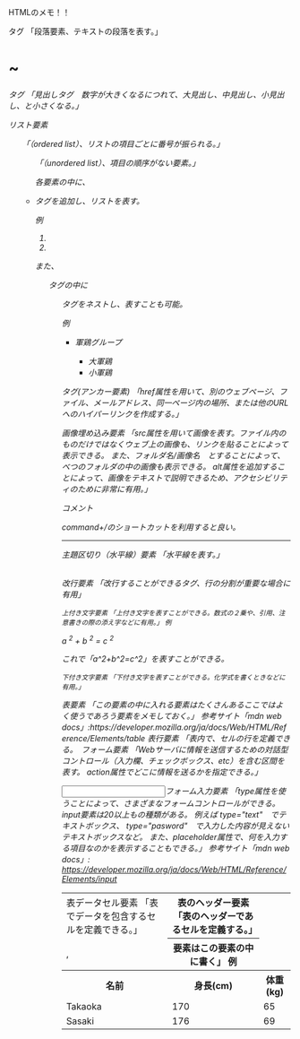 HTMLのメモ！！



<p>タグ
「段落要素、テキストの段落を表す。」
  
<h1>~<h6>タグ
「見出しタグ　数字が大きくなるにつれて、大見出し、中見出し、小見出し、と小さくなる。」


リスト要素
<ol>
「（ordered list）、リストの項目ごとに番号が振られる。」
<ul>
「（unordered list）、項目の順序がない要素。」
  
各要素の中に、<li>タグを追加し、リストを表す。
  
例
  <ol>
    <li>
    <li>
  </ol>

また、<ol>タグの中に<ul>タグをネストし、表すことも可能。

例
  <ul>
    <li>軍鶏グループ</li>
      <ul>
        <li>大軍鶏</li>
        <li>小軍鶏</li>
      </ul>
  </ul>

<a>タグ(アンカー要素)
「href属性を用いて、別のウェブページ、ファイル、メールアドレス、同一ページ内の場所、または他のURLへのハイパーリンクを作成する。」

<img>画像埋め込み要素
「src属性を用いて画像を表す。ファイル内のものだけではなくウェブ上の画像も、リンクを貼ることによって表示できる。
また、フォルダ名/画像名　とすることによって、べつのフォルダの中の画像も表示できる。 
alt属性を追加することによって、画像をテキストで説明できるため、アクセシビリティのために非常に有用。」

コメント
<!-- -->
command+/のショートカットを利用すると良い。

<hr>主題区切り（水平線）要素
「水平線を表す。」

<br>改行要素
「改行することができるタグ、行の分割が重要な場合に有用」

<sup>上付き文字要素
「上付き文字を表すことができる。数式の２乗や、引用、注意書きの際の添え字などに有用。」
例
  <p>
    a <sup>2</sup> + b <sup>2</sup> = c <sup>2</sup>
  </p>
  これで「a^2+b^2=c^2」を表すことができる。
  
<sub>下付き文字要素
「下付き文字を表すことができる。化学式を書くときなどに有用。」

<table> 表要素
「この要素の中に入れる要素はたくさんあるここではよく使うであろう要素をメモしておく。」
参考サイト「mdn web docs」:https://developer.mozilla.org/ja/docs/Web/HTML/Reference/Elements/table

<td>表データセル要素
「表でデータを包含するセルを定義できる。」

<th>表のヘッダー要素
「表のヘッダーであるセルを定義する。」

<tr>表行要素
「表内で、セルの行を定義できる。　<td>,<th>要素はこの要素の中に書く」
例
  <tr>
    <th>名前</th>
    <th>身長(cm)</th>
    <th>体重(kg)</th>
  </tr>

  <tr>
    <td>Takaoka</td>
    <td>170</td>
    <td>65</td>
  </tr>

  <tr>
    <td>Sasaki</td>
    <td>176</td>
    <td>69</td>
  </tr>

<form>フォーム要素
「Webサーバに情報を送信するための対話型コントロール（入力欄、チェックボックス、etc）を含む区間を表す。
  action属性でどこに情報を送るかを指定できる。」

<input>フォーム入力要素
「type属性を使うことによって、さまざまなフォームコントロールができる。　input要素は20以上もの種類がある。
例えば type="text"　でテキストボックス、 type="pasword"　で入力した内容が見えないテキストボックスなど。
また、placeholder属性で、何を入力する項目なのかを表示することもできる。」
参考サイト「mdn web docs」:　https://developer.mozilla.org/ja/docs/Web/HTML/Reference/Elements/input





